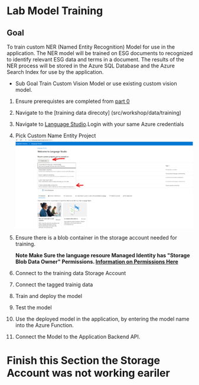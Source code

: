 # Lab Model Training

## Goal 
To train custom NER (Named Entity Recognition) Model for use in the application. The NER model will be trained on ESG documents to recognized to identify relevant ESG data and terms in a document. The results of the NER process will be stored in the Azure SQL Database and the Azure Search Index for use by the application.

- Sub Goal Train Custom Vision Model or use existing custom vision model.


1. Ensure prerequistes are completed from [part 0](documents/part_0.md)  
2. Navigate to the [training data direcoty] (src/workshop/data/training)
3. Navigate to [Language Studio](https://language.cognitive.azure.com/).Login with your same Azure credentials
4. Pick Custom Name Entity Project
![Custom NER Project](../images/module01/language_studio_ner.png) 
5. Ensure there is a blob container in the storage account needed for training.

    **Note Make Sure the language resoure Managed Identity has "Storage Blob Data Owner" Permissions. [Information on Permissions Here ](https://learn.microsoft.com/en-us/azure/cognitive-services/language-service/custom-named-entity-recognition/how-to/create-project?tabs=portal%2Clanguage-studio#roles-for-your-azure-language-resource)**

1. Connect to the training data Storage Account
1. Connect the tagged trainig data
1. Train and deploy the model
1. Test the model
1. Use the deployed model in the application, by entering the model name into the Azure Function.
1. Connect the Model to the Application Backend API.

# Finish this Section the Storage Account was not working eariler

